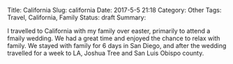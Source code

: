 Title: California
Slug: california
Date: 2017-5-5 21:18
Category: Other
Tags: Travel, California, Family
Status: draft
Summary:

I travelled to California with my family over easter, primarily to attend a fmaily wedding. We had a great time and enjoyed the chance to relax with family.  We stayed with family for 6 days in San Diego, and after the wedding travelled for a week to LA, Joshua Tree and San Luis Obispo county. 